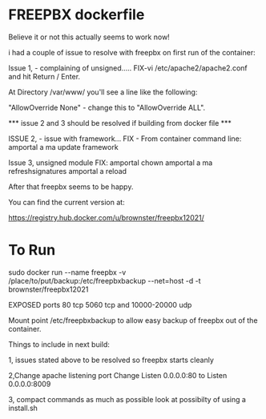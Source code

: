 # FREEPBX dockerfile 

Believe it or not this actually seems to work now!

i had a couple of issue to resolve with freepbx on first run of the container:

Issue 1, - complaining of unsigned.....
FIX-vi /etc/apache2/apache2.conf and hit Return / Enter.

At Directory /var/www/ you'll see a line like the following:

"AllowOverride None" - change this to "AllowOverride ALL".

*** issue 2 and 3 should be resolved if building from docker file ***

ISSUE 2, - issue with framework...
FIX - From container command line:
  amportal a ma update framework
  
Issue 3, unsigned module
FIX: 
amportal chown
amportal a ma refreshsignatures
amportal a reload

After that freepbx seems to be happy.

You can find the current version at:

https://registry.hub.docker.com/u/brownster/freepbx12021/

# To Run
sudo docker run --name freepbx -v /place/to/put/backup:/etc/freepbxbackup --net=host -d -t brownster/freepbx12021

EXPOSED ports 80 tcp 5060 tcp and 10000-20000 udp

Mount point /etc/freepbxbackup to allow easy backup of freepbx out of the container.

Things to include in next build:

1, issues stated above to be resolved so freepbx starts cleanly

2,Change apache listening port 
  Change Listen 0.0.0.0:80 to Listen 0.0.0.0:8009

3, compact commands as much as possible look at possibilty of using a install.sh
